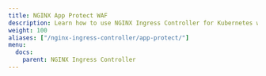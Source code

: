 ```yaml
---
title: NGINX App Protect WAF
description: Learn how to use NGINX Ingress Controller for Kubernetes with NGINX App Protect.
weight: 100
aliases: ["/nginx-ingress-controller/app-protect/"]
menu:
  docs:
    parent: NGINX Ingress Controller
---
```

